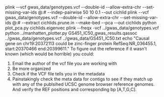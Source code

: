 plink --vcf gwas_data/genotypes.vcf --double-id --allow-extra-chr --set-missing-var-ids @:# --indep-pairwise 50 10 0.1 --out cichlid
plink --vcf gwas_data/genotypes.vcf --double-id --allow-extra-chr --set-missing-var-ids @:# --extract cichlids.prune.in --make-bed --pca --out cichlids
python plot_pca.py  cichlids.eigenvec
plink --freqx -vcf ../gwas_data/genotypes.vcf
python ../manhatten_plotter.py GS451_IC50_gwas_results.qassoc ../gwas_data/genotypes.vcf ../gwas_data/GS451_IC50.txt 
echo "Causal gene on chr19:20372113 could be zinc-finger protein RefSeq:NR_036455.1, start:20370466 end:20399611."
To figure out the reference if it wasn't known (which would be horrible) you could:
1. Email the author of the vcf file you are working with
2. Be more organized
3. Check if the VCF file tells you in the metadata
4. Painstakingly check the meta data for contigs to see if they match up with any of the publsihed UCSC genome browser reference genomes. And verify the REF positions and corresponding bp [A,T,G,C].
